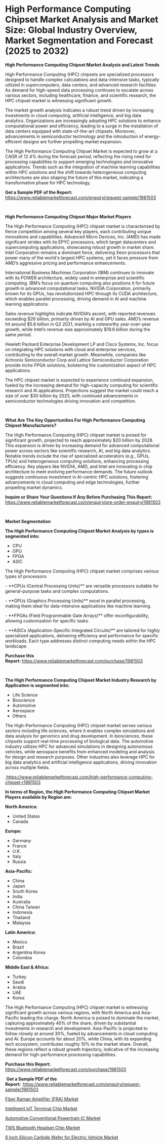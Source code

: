 <p><h1>High Performance Computing Chipset Market Analysis and Market Size: Global Industry Overview, Market Segmentation and Forecast (2025 to 2032)</h1></p><p><strong>High Performance Computing Chipset Market Analysis and Latest Trends</strong></p>
<p><p>High Performance Computing (HPC) chipsets are specialized processors designed to handle complex calculations and data-intensive tasks, typically utilized in supercomputers, data centers, and advanced research facilities. As demand for high-speed data processing continues to escalate across various sectors, including healthcare, finance, and scientific research, the HPC chipset market is witnessing significant growth.</p><p>The market growth analysis indicates a robust trend driven by increasing investments in cloud computing, artificial intelligence, and big data analytics. Organizations are increasingly adopting HPC solutions to enhance computational power and efficiency, leading to a surge in the installation of data centers equipped with state-of-the-art chipsets. Moreover, advancements in semiconductor technology and the introduction of energy-efficient designs are further propelling market expansion.</p><p>The High Performance Computing Chipset Market is expected to grow at a CAGR of 12.4% during the forecast period, reflecting the rising need for processing capabilities to support emerging technologies and innovative applications. Trends such as the integration of machine learning capabilities within HPC solutions and the shift towards heterogeneous computing architectures are also shaping the future of this market, indicating a transformative phase for HPC technology.</p></p>
<p><strong>Get a Sample PDF of the Report:&nbsp;</strong> <a href="https://www.reliablemarketforecast.com/enquiry/request-sample/1981503?utm_campaign=1197&utm_medium=2&utm_source=Github&utm_content=ia&utm_term=07042025&utm_id=high-performance-computing-chipset">https://www.reliablemarketforecast.com/enquiry/request-sample/1981503</a></p>
<p>&nbsp;</p>
<p><strong>High Performance Computing Chipset Major Market Players</strong></p>
<p><p>The High Performance Computing (HPC) chipset market is characterized by fierce competition among several key players, each contributing unique innovations and capabilities. Advanced Micro Devices, Inc. (AMD) has made significant strides with its EPYC processors, which target datacenters and supercomputing applications, showcasing robust growth in market share. Intel Corporation remains a dominant force, delivering Xeon processors that power many of the world's largest HPC systems, yet it faces pressure from AMD’s aggressive pricing and performance enhancements.</p><p>International Business Machines Corporation (IBM) continues to innovate with its POWER architecture, widely used in enterprise and scientific computing. IBM’s focus on quantum computing also positions it for future growth in advanced computational tasks. NVIDIA Corporation, primarily known for its GPUs, has revolutionized HPC through its CUDA architecture, which enables parallel processing, driving demand in AI and machine learning applications.</p><p>Sales revenue highlights indicate NVIDIA’s ascent, with reported revenues exceeding $26 billion, primarily driven by AI and GPU sales. AMD’s revenue hit around $5.6 billion in Q2 2021, marking a noteworthy year-over-year growth, while Intel’s revenue was approximately $19.6 billion during the same period.</p><p>Hewlett Packard Enterprise Development LP and Cisco Systems, Inc. focus on integrating HPC solutions with cloud and enterprise services, contributing to the overall market growth. Meanwhile, companies like Achronix Semiconductor Corp and Lattice Semiconductor Corporation provide niche FPGA solutions, bolstering the customization aspect of HPC applications.</p><p>The HPC chipset market is expected to experience continued expansion, fueled by the increasing demand for high-capacity computing for scientific research and AI applications. Projections suggest the market could reach a size of over $30 billion by 2025, with continued advancements in semiconductor technologies driving innovation and competition.</p></p>
<p>&nbsp;</p>
<p><strong>What Are The Key Opportunities For High Performance Computing Chipset Manufacturers?</strong></p>
<p><p>The High Performance Computing (HPC) chipset market is poised for significant growth, projected to reach approximately $20 billion by 2028. This expansion is driven by increasing demand for advanced computational power across sectors like scientific research, AI, and big data analytics. Notable trends include the rise of specialized accelerators (e.g., GPUs, TPUs) and heterogeneous computing solutions, enhancing processing efficiency. Key players like NVIDIA, AMD, and Intel are innovating in chip architecture to meet evolving performance demands. The future outlook suggests continuous investment in AI-centric HPC solutions, fostering advancements in cloud computing and edge technologies, further propelling market dynamics.</p></p>
<p><strong>Inquire or Share Your Questions If Any Before Purchasing This Report:</strong> <a href="https://www.reliablemarketforecast.com/enquiry/pre-order-enquiry/1981503?utm_campaign=1197&utm_medium=2&utm_source=Github&utm_content=ia&utm_term=07042025&utm_id=high-performance-computing-chipset">https://www.reliablemarketforecast.com/enquiry/pre-order-enquiry/1981503</a></p>
<p>&nbsp;</p>
<p><strong>Market Segmentation</strong></p>
<p><strong>The High Performance Computing Chipset Market Analysis by types is segmented into:</strong></p>
<p><ul><li>CPU</li><li>GPU</li><li>FPGA</li><li>ASIC</li></ul></p>
<p><p>The High Performance Computing (HPC) chipset market comprises various types of processors: </p><p>- **CPUs (Central Processing Units)** are versatile processors suitable for general-purpose tasks and complex computations. </p><p>- **GPUs (Graphics Processing Units)** excel in parallel processing, making them ideal for data-intensive applications like machine learning. </p><p>- **FPGAs (Field Programmable Gate Arrays)** offer reconfigurability, allowing customization for specific tasks. </p><p>- **ASICs (Application-Specific Integrated Circuits)** are tailored for highly specialized applications, delivering efficiency and performance for specific workloads. Each type addresses distinct computing needs within the HPC landscape.</p></p>
<p><strong>Purchase this Report:&nbsp;</strong><a href="https://www.reliablemarketforecast.com/purchase/1981503?utm_campaign=1197&utm_medium=2&utm_source=Github&utm_content=ia&utm_term=07042025&utm_id=high-performance-computing-chipset">https://www.reliablemarketforecast.com/purchase/1981503</a></p>
<p>&nbsp;</p>
<p><strong>The High Performance Computing Chipset Market Industry Research by Application is segmented into:</strong></p>
<p><ul><li>Life Science</li><li>Bioscience</li><li>Automotive</li><li>Aerospace</li><li>Others</li></ul></p>
<p><p>The High-Performance Computing (HPC) chipset market serves various sectors including life sciences, where it enables complex simulations and data analysis for genomics and drug development. In biosciences, these chipsets support real-time processing of biological data. The automotive industry utilizes HPC for advanced simulations in designing autonomous vehicles, while aerospace benefits from enhanced modeling and analysis for design and research purposes. Other industries also leverage HPC for big data analytics and artificial intelligence applications, driving innovation across multiple fields.</p></p>
<p><a href="https://www.reliablemarketforecast.com/high-performance-computing-chipset-r1981503?utm_campaign=1197&utm_medium=2&utm_source=Github&utm_content=ia&utm_term=07042025&utm_id=high-performance-computing-chipset">&nbsp;https://www.reliablemarketforecast.com/high-performance-computing-chipset-r1981503</a></p>
<p><strong>In terms of Region, the High Performance Computing Chipset Market Players available by Region are:</strong></p>
<p>
    <p> <strong> North America: </strong>
        <ul>
            <li>United States</li>
            <li>Canada</li>
        </ul>
        </p> 
    <p> <strong> Europe: </strong>
        <ul>
            <li>Germany</li>
            <li>France</li>
            <li>U.K.</li>
            <li>Italy</li>
            <li>Russia</li>
        </ul>
        </p> 
    <p> <strong> Asia-Pacific: </strong>
        <ul>
            <li>China</li>
            <li>Japan</li>
            <li>South Korea</li>
            <li>India</li>
            <li>Australia</li>
            <li>China Taiwan</li>
            <li>Indonesia</li>
            <li>Thailand</li>
            <li>Malaysia</li>
        </ul>
        </p> 
    <p> <strong> Latin America: </strong>
        <ul>
            <li>Mexico</li>
            <li>Brazil</li>
            <li>Argentina Korea</li>
            <li>Colombia</li>
        </ul>
        </p> 
    <p> <strong> Middle East & Africa: </strong>
        <ul>
            <li>Turkey</li>
            <li>Saudi</li>
            <li>Arabia</li>
            <li>UAE</li>
            <li>Korea</li>
        </ul>
    </p>
    </p>
<p><p>The High Performance Computing (HPC) chipset market is witnessing significant growth across various regions, with North America and Asia-Pacific leading the charge. North America is poised to dominate the market, capturing approximately 40% of the share, driven by substantial investments in research and development. Asia-Pacific is projected to follow closely at around 30%, fueled by advancements in cloud computing and AI. Europe accounts for about 20%, while China, with its expanding tech ecosystem, contributes roughly 10% to the market share. Overall, these regions reflect a robust growth trajectory, indicative of the increasing demand for high-performance processing capabilities.</p></p>
<p><strong>Purchase this Report: </strong><a href="https://www.reliablemarketforecast.com/purchase/1981503?utm_campaign=1197&utm_medium=2&utm_source=Github&utm_content=ia&utm_term=07042025&utm_id=high-performance-computing-chipset">https://www.reliablemarketforecast.com/purchase/1981503</a></p>
<p>&nbsp;<strong>Get a Sample PDF of the Report:&nbsp;&nbsp;</strong><a href="https://www.reliablemarketforecast.com/enquiry/request-sample/1981503?utm_campaign=1197&utm_medium=2&utm_source=Github&utm_content=ia&utm_term=07042025&utm_id=high-performance-computing-chipset">https://www.reliablemarketforecast.com/enquiry/request-sample/1981503</a></p>
<p><strong></strong></p>
<p><p><a href="https://github.com/BrandonBrown3773/Market-Research-Report-List-1/blob/main/fiber-raman-amplifier-fra-market.md?utm_campaign=1197&utm_medium=2&utm_source=Github&utm_content=ia&utm_term=07042025&utm_id=high-performance-computing-chipset">Fiber Raman Amplifier (FRA) Market</a></p><p><a href="https://github.com/andulanick3/Market-Research-Report-List-1/blob/main/intelligent-iot-terminal-chip-market.md?utm_campaign=1197&utm_medium=2&utm_source=Github&utm_content=ia&utm_term=07042025&utm_id=high-performance-computing-chipset">Intelligent IoT Terminal Chip Market</a></p><p><a href="https://github.com/sleeprudantf/Market-Research-Report-List-1/blob/main/automotive-conventional-powertrain-ic-market.md?utm_campaign=1197&utm_medium=2&utm_source=Github&utm_content=ia&utm_term=07042025&utm_id=high-performance-computing-chipset">Automotive Conventional Powertrain IC Market</a></p><p><a href="https://github.com/mgapeak/Market-Research-Report-List-1/blob/main/tws-bluetooth-headset-chip-market.md?utm_campaign=1197&utm_medium=2&utm_source=Github&utm_content=ia&utm_term=07042025&utm_id=high-performance-computing-chipset">TWS Bluetooth Headset Chip Market</a></p><p><a href="https://github.com/kakeryttri0c/Market-Research-Report-List-1/blob/main/6-inch-silicon-carbide-wafer-for-electric-vehicle-market.md?utm_campaign=1197&utm_medium=2&utm_source=Github&utm_content=ia&utm_term=07042025&utm_id=high-performance-computing-chipset">6 Inch Silicon Carbide Wafer for Electric Vehicle Market</a></p></p>